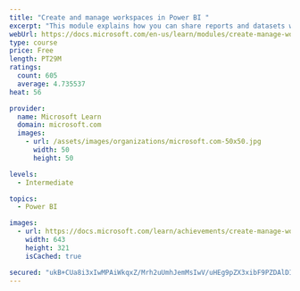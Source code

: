 ```yaml
---
title: "Create and manage workspaces in Power BI "
excerpt: "This module explains how you can share reports and datasets with your users and how to create a deployment strategy that makes sense for you and your organization. Furthermore, you will learn about data lineage in Microsoft Power BI."
webUrl: https://docs.microsoft.com/en-us/learn/modules/create-manage-workspaces-power-bi/
type: course
price: Free
length: PT29M
ratings:
  count: 605
  average: 4.735537
heat: 56

provider:
  name: Microsoft Learn
  domain: microsoft.com
  images:
    - url: /assets/images/organizations/microsoft.com-50x50.jpg
      width: 50
      height: 50

levels:
  - Intermediate

topics:
  - Power BI

images:
  - url: https://docs.microsoft.com/learn/achievements/create-manage-workspaces-power-bi-social.png
    width: 643
    height: 321
    isCached: true

secured: "ukB+CUa8i3xIwMPAiWkqxZ/Mrh2uUmhJemMsIwV/uHEg9pZX3xibF9PZDAlDIHeCx9AJksL2ph/hbPbp3HjRFm5QBp5vtGkL47al/8loHnTMCwGCPnFObfHbZ5SAOiHt77b+ifGdzxm3ZNPvz5m1l4gAVhJaNld4MZBt0RCKSgJihU25TqNxQ0fKbb17bcv8DjxtDOCnKEREczPP072fiaQwjSutyXwZMlg8YZHYcTn3FjLsDl0dFLLTdhykBjjKR8I8uFW2QEamKyr1ENcQcmk+5oML/Mu4rw6GmAKg+e/6g0v30BFRjEqlfK7AI+vJEZyTDCTXjAlYHlxfOXk5nWzvKI3O0WQsPRLXcing25f9gQgr4sk0jnoqjZ4AqFyXm7TaXpQOSkCj2UGHuyW9E/P9ruJDc+JGkrj/TkkjkMg=;5kqC9BNIEmxTRef5fB3/qw=="
---
```



